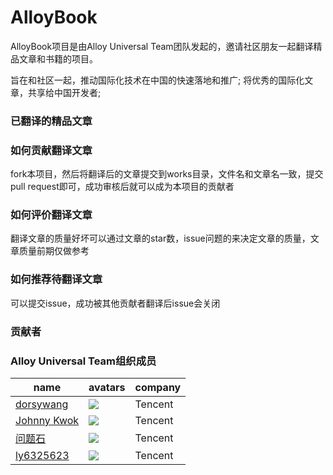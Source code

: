 # AlloyBook
AlloyBook项目是由Alloy Universal Team团队发起的，邀请社区朋友一起翻译精品文章和书籍的项目。

旨在和社区一起，推动国际化技术在中国的快速落地和推广;
将优秀的国际化文章，共享给中国开发者;

### 已翻译的精品文章

### 如何贡献翻译文章

fork本项目，然后将翻译后的文章提交到works目录，文件名和文章名一致，提交pull request即可，成功审核后就可以成为本项目的贡献者

### 如何评价翻译文章

翻译文章的质量好坏可以通过文章的star数，issue问题的来决定文章的质量，文章质量前期仅做参考

### 如何推荐待翻译文章

可以提交issue，成功被其他贡献者翻译后issue会关闭

### 贡献者



### Alloy Universal Team组织成员

|name   |avatars   |company   |
|---|---|---|
|  [dorsywang](https://github.com/dorsywang) |  ![](https://avatars0.githubusercontent.com/u/7475208?v=3&s=60)  |  Tencent |  
|  [Johnny Kwok](https://github.com/biqing) |  ![](https://avatars2.githubusercontent.com/u/1025117?v=3&s=60)  |  Tencent |  
|  [问题石](https://github.com/shixy) |  ![](https://avatars3.githubusercontent.com/u/1018915?v=3&s=60)  |  Tencent |  
|  [ly6325623](https://github.com/ly6325623) |  ![](https://avatars2.githubusercontent.com/u/568508?v=3&s=60)  | Tencent  |  


